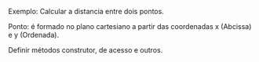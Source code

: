 Exemplo: Calcular a distancia entre dois pontos.

Ponto: é formado no plano cartesiano a partir das coordenadas x (Abcissa) e y (Ordenada).

Definir métodos construtor, de acesso e outros.